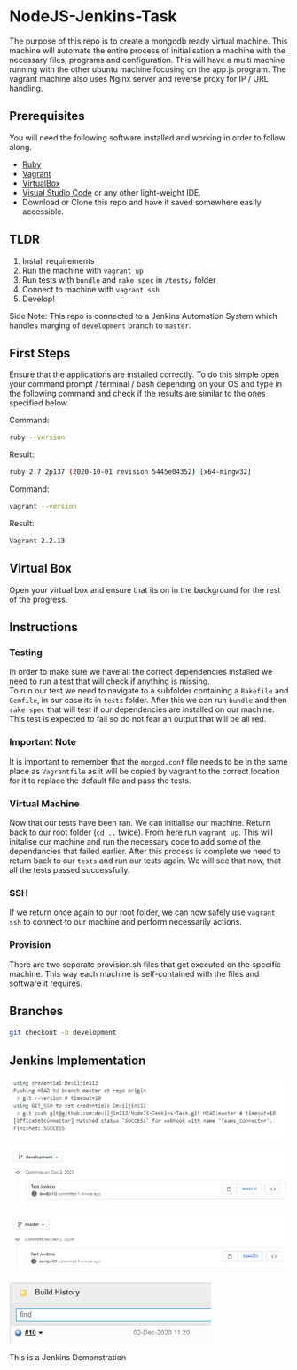 # NodeJS-Jenkins-Task

The purpose of this repo is to create a mongodb ready virtual machine. This machine will automate the entire process of initialisation a machine with the necessary files, programs and configuration. This will have a multi machine running with the other ubuntu machine focusing on the app.js program. The vagrant machine also uses Nginx server and reverse proxy for IP / URL handling.

## Prerequisites

You will need the following software installed and working in order to follow along.

- [Ruby](https://www.ruby-lang.org/en/downloads/)
- [Vagrant](https://www.ruby-lang.org/en/downloads/)
- [VirtualBox](https://www.virtualbox.org/wiki/Downloads)
- [Visual Studio Code](https://code.visualstudio.com/download) or any other light-weight IDE.
- Download or Clone this repo and have it saved somewhere easily accessible.

## TLDR

1. Install requirements
2. Run the machine with `vagrant up`
3. Run tests with `bundle` and `rake spec` in `/tests/` folder
4. Connect to machine with `vagrant ssh`
5. Develop!

Side Note: This repo is connected to a Jenkins Automation System which handles marging of `development` branch to `master`.

## First Steps

Ensure that the applications are installed correctly. To do this simple open your command prompt / terminal / bash depending on your OS and type in the following command and check if the results are similar to the ones specified below.

Command:

```bash
ruby --version
```

Result:

```bash
ruby 2.7.2p137 (2020-10-01 revision 5445e04352) [x64-mingw32]
```

Command:

```bash
vagrant --version
```

Result:

```bash
Vagrant 2.2.13
```

## Virtual Box

Open your virtual box and ensure that its on in the background for the rest of the progress.

## Instructions

### Testing

In order to make sure we have all the correct dependencies installed we need to run a test that will check if anything is missing.
</br>
To run our test we need to navigate to a subfolder containing a `Rakefile` and `Gemfile`, in our case its in `tests` folder. After this we can run `bundle` and then `rake spec` that will test if our dependencies are installed on our machine. This test is expected to fail so do not fear an output that will be all red.

### Important Note

It is important to remember that the `mongod.conf` file needs to be in the same place as `Vagrantfile` as it will be copied by vagrant to the correct location for it to replace the default file and pass the tests.

### Virtual Machine

Now that our tests have been ran. We can initialise our machine. Return back to our root folder (`cd ..` twice). From here run `vagrant up`. This will initalise our machine and run the necessary code to add some of the dependancies that failed earlier. After this process is complete we need to return back to our `tests` and run our tests again. We will see that now, that all the tests passed successfully.

### SSH

If we return once again to our root folder, we can now safely use `vagrant ssh` to connect to our machine and perform necessarily actions.

### Provision

There are two seperate provision.sh files that get executed on the specific machine. This way each machine is self-contained with the files and software it requires.

## Branches

```bash
git checkout -b development
```

## Jenkins Implementation

![Jenkins](Jenkins.png)

![Dev](development.png)

![Master](master.png)

![Success](success.png)

This is a Jenkins Demonstration